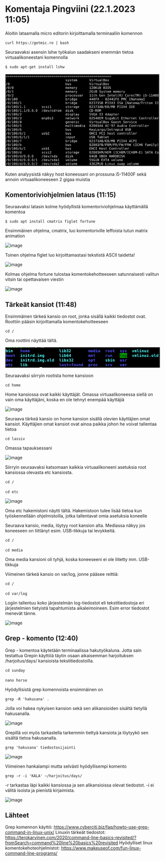 # Komentaja Pingviini (22.1.2023 11:05)

Aloitin lataamalla micro editorin kirjoittamalla terminaaliin komennon 

    curl https://getmic.ro | bash
    
Seuraavaksi asensin lshw työkalun saadakseni enemmän tietoa virtuaalikoneestani komennolla 

    $ sudo apt-get install lshw


 ![Add file: Upload](hardware.PNG)


Kuten analyysistä näkyy host koneessani on prossuna i5-11400F sekä annoin virtuaalikoneeseen 2 gigaa muistia 

## Komentoriviohjelmien lataus (11:15)

Seuraavaksi latasin kolme hyödyllistä komentoriviohjelmaa käyttämällä komentoa 

    $ sudo apt install cmatrix figlet fortune
    
Ensimmäinen ohjelma, cmatrix, luo komentoriville leffoista tutun matrix animation

![image](https://user-images.githubusercontent.com/112076377/213911112-70dcf4a4-7e0a-43a5-9acf-0a7b9f432e7e.png)

Toinen ohjelma figlet luo kirjoittamastasi tekstistä ASCII taidetta!

![image](https://user-images.githubusercontent.com/112076377/213911174-35fea14a-70ef-44cd-a324-7a6f3ebd4c7d.png)

Kolmas ohjelma fortune tulostaa komentokehotteeseen satunnaisesti valitun vitsin tai opettavaisen viestin

![image](https://user-images.githubusercontent.com/112076377/213911348-418cbc23-a5db-4316-817a-dff4ea7b6ad6.png)


    
## Tärkeät kansiot (11:48)

Ensimmäinen tärkeä kansio on root, jonka sisällä kaikki tiedostot ovat. Roottiin pääsin kirjoittamalla komentokehotteeseen 

    cd /
    
Oma roottini näyttää tältä. 

![Add file: Upload](root.PNG)

Seuraavaksi siirryin rootista home kansioon

    cd home
       
Home kansiossa ovat kaikki käyttäjät. Omassa virtuaalikoneessa siellä on vain oma käyttäjäni, koska en ole tehnyt enempää käyttäjiä 

![image](https://user-images.githubusercontent.com/112076377/213910637-8a98b17b-53f0-47b4-8092-15be94cf0b28.png)

Seuraava tärkeä kansio on home kansion sisällä olevien käyttäjien omat kansiot. Käyttäjien omat kansiot ovat ainoa paikka johon he voivat tallentaa tietoa 

    cd lassiv
    
Omassa tapauksessani

![image](https://user-images.githubusercontent.com/112076377/213910717-ba2fead4-7796-49a4-be91-df2a4ecf852f.png)

Siirryin seuraavaksi katsomaan kaikkia virtuaalikoneeni asetuksia root kansiossa olevasta etc kansiosta.

    cd /

    cd etc
    
![image](https://user-images.githubusercontent.com/112076377/213910910-b542a00c-cf65-4ed1-b742-356b4d7a1495.png)

Oma etc hakemistoni näytti tältä. Hakemistoon tulee lisää tietoa kun työskennellään ohjelmistoilla, jotka tallentavat omia asetuksia koneelle

Seuraava kansio, media, löytyy root kansion alta. Mediassa näkyy jos koneeseen on liittänyt esim. USB-tikkuja tai levykkeitä.

    cd /

    cd media
    
Oma media kansioni oli tyhjä, koska koneeseeni ei ole liitetty mm. USB-tikkuja

Viimeinen tärkeä kansio on var/log, jonne pääsee reittiä:

    cd /
    
    cd var/log
    
Logiin tallentuu koko järjestelmän log-tiedostot eli tekstitiedostoja eri järjestelmien tietyistä tapahtumista aikaleimoineen. Esim error tiedostot menevät tänne.

![image](https://user-images.githubusercontent.com/112076377/213911779-2042b270-e51a-4fca-9c8a-7048985d1890.png)

## Grep - komento (12:40)

Grep - komentoa käytetään terminaalissa hakutyökaluna. Jotta sain testattua Grepin käyttöä täytin osaan aikaisemman harjoituksen /harjoitus/days/ kansioista tekstitiedostoilla. 

    cd sunday
    
    nano horse 
    
Hyödyllisistä grep komennoista ensimmäinen on 

    grep -R 'hakusana' .
    
Jolla voi hakea nykyisen kansion sekä sen alikansioiden sisältä tietyllä hakusanalla.

![image](https://user-images.githubusercontent.com/112076377/213912498-a8066da8-8517-4ece-8f5b-ef2533a30a95.png)

Grepillä voi myös tarkastella tarkemmin tiettyä kansiota ja löytyykö sen sisältä tietoa hakusanalla.

    grep 'hakusana' tiedostosijainti

![image](https://user-images.githubusercontent.com/112076377/213912596-cd62d552-4adf-4d9d-9359-54b2f81bfcd6.png)

Viimeinen hankalampi mutta selvästi hyödyllisempi komento 

    grep -r -i 'KALA' ~/harjoitus/days/
    
-r tarkastaa läpi kaikki kansiossa ja sen alikansioissa olevat tiedostot. -i ei välitä isoista ja pienistä kirjaimista. 

![image](https://user-images.githubusercontent.com/112076377/213913061-3fea2290-57aa-4f95-ba97-9eace5a276f8.png)

## Lähteet

Grep komennon käyttö: https://www.cyberciti.biz/faq/howto-use-grep-command-in-linux-unix/
Linuxin tärkeät tiedostot: https://terokarvinen.com/2020/command-line-basics-revisited/?fromSearch=command%20line%20basics%20revisited
Hyödylliset linux komentokehoteohjelmistot: https://www.makeuseof.com/fun-linux-command-line-programs/
